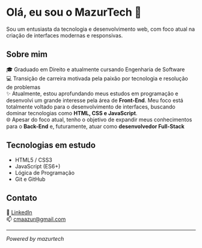 # Olá, eu sou o MazurTech 👋

Sou um entusiasta da tecnologia e desenvolvimento web, com foco atual na criação de interfaces modernas e responsivas.

## Sobre mim

🎓 Graduado em Direito e atualmente cursando Engenharia de Software  
💻 Transição de carreira motivada pela paixão por tecnologia e resolução de problemas  
✨ Atualmente, estou aprofundando meus estudos em programação e desenvolvi um grande interesse pela área de **Front-End**. Meu foco está totalmente voltado para o desenvolvimento de interfaces, buscando dominar tecnologias como **HTML, CSS e JavaScript**.  
🌐 Apesar do foco atual, tenho o objetivo de expandir meus conhecimentos para o **Back-End** e, futuramente, atuar como **desenvolvedor Full-Stack**

## Tecnologias em estudo
- HTML5 / CSS3
- JavaScript (ES6+)
- Lógica de Programação
- Git e GitHub

## Contato  
💼 [LinkedIn](https://www.linkedin.com/in/cemazur/)  
📫 cmaazur@gmail.com  

---

*Powered by mazurtech*

